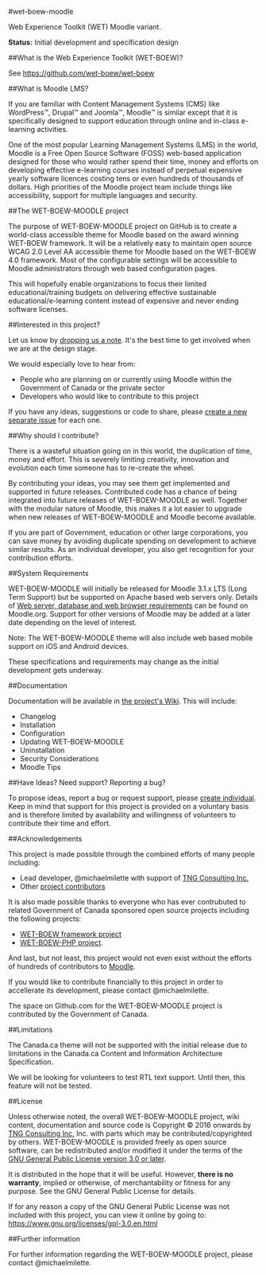#wet-boew-moodle

Web Experience Toolkit (WET) Moodle variant.

**Status:** Initial development and specification design

##What is the Web Experience Toolkit (WET-BOEW)?

See https://github.com/wet-boew/wet-boew

##What is Moodle LMS? 

If you are familiar with Content Management Systems (CMS) like WordPress™, Drupal™ and Joomla™, Moodle™ is similar except that it is specifically designed to support education through online and in-class e-learning activities.

One of the most popular Learning Management Systems (LMS) in the world, Moodle is a Free Open Source Software (FOSS) web-based application designed for those who would rather spend their time, money and efforts on developing effective e-learning courses instead of perpetual expensive yearly software licences costing tens or even hundreds of thousands of dollars. High priorities of the Moodle project team include things like accessibility, support for multiple languages and security.

##The WET-BOEW-MOODLE project

The purpose of WET-BOEW-MOODLE project on GitHub is to create a world-class accessible theme for Moodle based on the award winning WET-BOEW framework. It will be a relatively easy to maintain open source WCAG 2.0 Level AA accessible theme for Moodle based on the WET-BOEW 4.0 framework. Most of the configurable settings will be accessible to Moodle administrators through web based configuration pages.

This will hopefully enable organizations to focus their limited educational/training budgets on delivering effective sustainable educational/e-learning content instead of expensive and never ending software licenses.

##Interested in this project?

Let us know by [dropping us a note](../../issues/1). It's the best time to get involved when we are at the design stage.

We would especially love to hear from:

* People who are planning on or currently using Moodle within the Government of Canada or the private sector
* Developers who would like to contribute to this project

If you have any ideas, suggestions or code to share, please [create a new separate issue](../../issues) for each one.

##Why should I contribute?

There is a wasteful situation going on in this world, the duplication of time, money and effort. This is severely limiting creativity, innovation and evolution each time someone has to re-create the wheel. 

By contributing your ideas, you may see them get implemented and supported in future releases. Contributed code has a chance of being integrated into future releases of WET-BOEW-MOODLE as well. Together with the modular nature of Moodle, this makes it a lot easier to upgrade when new releases of WET-BOEW-MOODLE and Moodle become available.

If you are part of Government, education or other large corporations, you can save money by avoiding duplicate spending on development to achieve similar results. As an individual developer, you also get recognition for your contribution efforts.

##System Requirements

WET-BOEW-MOODLE will initially be released for Moodle 3.1.x LTS (Long Term Support) but be supported on Apache based web servers only. Details of [Web server, database and web browser requirements](https://docs.moodle.org/dev/Moodle_3.1_release_notes#Server_requirements) can be found on Moodle.org. Support for other versions of Moodle may be added at a later date depending on the level of interest.

Note: The WET-BOEW-MOODLE theme will also include web based mobile support on iOS and Android devices.

These specifications and requirements may change as the initial development gets underway.

##Documentation

Documentation will be available in [the project's Wiki](../../wiki). This will include:
* Changelog
* Installation
* Configuration
* Updating WET-BOEW-MOODLE
* Uninstallation
* Security Considerations
* Moodle Tips

##Have Ideas? Need support? Reporting a bug?

To propose ideas, report a bug or request support, please [create individual](../../issues). Keep in mind that support for this project is provided on a voluntary basis and is therefore limited by availability and willingness of volunteers to contribute their time and effort.

##Acknowledgements

This project is made possible through the combined efforts of many people including:

* Lead developer, @michaelmilette with support of [TNG Consulting Inc.](http://www.tngconsulting.ca/)
* Other [project contributors](../../graphs/contributors)

It is also made possible thanks to everyone who has ever contrubuted to related Government of Canada sponsored open source projects including the following projects:

* [WET-BOEW framework project](https://github.com/wet-boew/wet-boew/)
* [WET-BOEW-PHP project](https://github.com/wet-boew/wet-boew-php/).
 
And last, but not least, this project would not even exist without the efforts of hundreds of contributors to [Moodle](https://www.moodle.org/).

If you would like to contribute financially to this project in order to accellerate its development, please contact @michaelmilette.

The space on Github.com for the WET-BOEW-MOODLE project is contributed by the Government of Canada.

##Limitations

The Canada.ca theme will not be supported with the initial release due to limitations in the Canada.ca Content and Information Architecture Specification.

We will be looking for volunteers to test RTL text support. Until then, this feature will not be tested.

##License

Unless otherwise noted, the overall WET-BOEW-MOODLE project, wiki content, documentation and source code is Copyright © 2016 onwards by [TNG Consulting Inc.](http://www.tngconsulting.ca/) Inc. with parts which may be contributed/copyrighted by others. WET-BOEW-MOODLE is provided freely as open source software, can be redistributed and/or modified it under the terms of the [GNU General Public License version 3.0 or later](../../blob/master/license.txt).

It is distributed in the hope that it will be useful. However, **there is no warranty**, implied or otherwise, of merchantability or fitness for any purpose. See the GNU General Public License for details.

If for any reason a copy of the GNU General Public License was not included with this project, you can view it online by going to:
https://www.gnu.org/licenses/gpl-3.0.en.html

##Further information

For further information regarding the WET-BOEW-MOODLE project, please contact @michaelmilette.
